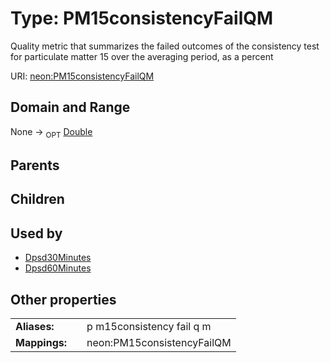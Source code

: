 
# Type: PM15consistencyFailQM


Quality metric that summarizes the failed outcomes of the consistency test for particulate matter 15 over the averaging period, as a percent

URI: [neon:PM15consistencyFailQM](https://data.neonscience.org/PM15consistencyFailQM)


## Domain and Range

None ->  <sub>OPT</sub> [Double](types/Double.md)

## Parents


## Children


## Used by

 * [Dpsd30Minutes](Dpsd30Minutes.md)
 * [Dpsd60Minutes](Dpsd60Minutes.md)

## Other properties

|  |  |  |
| --- | --- | --- |
| **Aliases:** | | p m15consistency fail q m |
| **Mappings:** | | neon:PM15consistencyFailQM |

